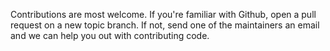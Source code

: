 Contributions are most welcome. If you're familiar with Github, open a pull request on a new topic branch. If not, send one of the maintainers an email and we can help you out with contributing code.
